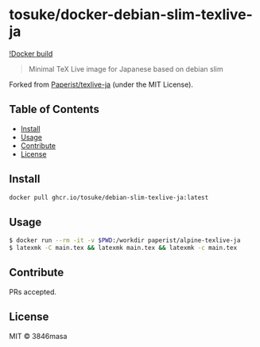 # tosuke/docker-debian-slim-texlive-ja

[!Docker build](https://img.shields.io/github/workflow/status/tosuke/docker-debian-slim-texlive-ja/Docker)

> Minimal TeX Live image for Japanese based on debian slim

Forked from [Paperist/texlive-ja](https://github.com/Paperist/texlive-ja) \(under the MIT License\).

## Table of Contents

- [Install](#install)
- [Usage](#usage)
- [Contribute](#contribute)
- [License](#license)

## Install

```bash
docker pull ghcr.io/tosuke/debian-slim-texlive-ja:latest
```

## Usage

```bash
$ docker run --rm -it -v $PWD:/workdir paperist/alpine-texlive-ja
$ latexmk -C main.tex && latexmk main.tex && latexmk -c main.tex
```

## Contribute

PRs accepted.

## License

MIT © 3846masa
